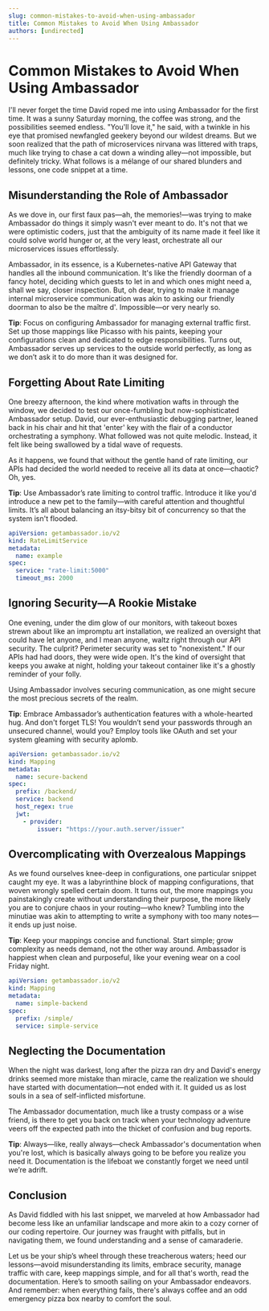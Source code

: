 ```yaml
---
slug: common-mistakes-to-avoid-when-using-ambassador
title: Common Mistakes to Avoid When Using Ambassador
authors: [undirected]
---
```



# Common Mistakes to Avoid When Using Ambassador

I'll never forget the time David roped me into using Ambassador for the first time. It was a sunny Saturday morning, the coffee was strong, and the possibilities seemed endless. "You'll love it," he said, with a twinkle in his eye that promised newfangled geekery beyond our wildest dreams. But we soon realized that the path of microservices nirvana was littered with traps, much like trying to chase a cat down a winding alley—not impossible, but definitely tricky. What follows is a mélange of our shared blunders and lessons, one code snippet at a time.

## Misunderstanding the Role of Ambassador

As we dove in, our first faux pas—ah, the memories!—was trying to make Ambassador do things it simply wasn't ever meant to do. It's not that we were optimistic coders, just that the ambiguity of its name made it feel like it could solve world hunger or, at the very least, orchestrate all our microservices issues effortlessly.

Ambassador, in its essence, is a Kubernetes-native API Gateway that handles all the inbound communication. It's like the friendly doorman of a fancy hotel, deciding which guests to let in and which ones might need a, shall we say, closer inspection. But, oh dear, trying to make it manage internal microservice communication was akin to asking our friendly doorman to also be the maître d'. Impossible—or very nearly so.

**Tip**: Focus on configuring Ambassador for managing external traffic first. Set up those mappings like Picasso with his paints, keeping your configurations clean and dedicated to edge responsibilities. Turns out, Ambassador serves up services to the outside world perfectly, as long as we don’t ask it to do more than it was designed for.

## Forgetting About Rate Limiting

One breezy afternoon, the kind where motivation wafts in through the window, we decided to test our once-fumbling but now-sophisticated Ambassador setup. David, our ever-enthusiastic debugging partner, leaned back in his chair and hit that 'enter' key with the flair of a conductor orchestrating a symphony. What followed was not quite melodic. Instead, it felt like being swallowed by a tidal wave of requests.

As it happens, we found that without the gentle hand of rate limiting, our APIs had decided the world needed to receive all its data at once—chaotic? Oh, yes.

**Tip**: Use Ambassador’s rate limiting to control traffic. Introduce it like you'd introduce a new pet to the family—with careful attention and thoughtful limits. It’s all about balancing an itsy-bitsy bit of concurrency so that the system isn't flooded.

```yaml
apiVersion: getambassador.io/v2
kind: RateLimitService
metadata:
  name: example
spec:
  service: "rate-limit:5000"
  timeout_ms: 2000
```

## Ignoring Security—A Rookie Mistake

One evening, under the dim glow of our monitors, with takeout boxes strewn about like an impromptu art installation, we realized an oversight that could have let anyone, and I mean anyone, waltz right through our API security. The culprit? Perimeter security was set to "nonexistent." If our APIs had had doors, they were wide open. It's the kind of oversight that keeps you awake at night, holding your takeout container like it's a ghostly reminder of your folly.

Using Ambassador involves securing communication, as one might secure the most precious secrets of the realm.

**Tip**: Embrace Ambassador’s authentication features with a whole-hearted hug. And don't forget TLS! You wouldn’t send your passwords through an unsecured channel, would you? Employ tools like OAuth and set your system gleaming with security aplomb.

```yaml
apiVersion: getambassador.io/v2
kind: Mapping
metadata:
  name: secure-backend
spec:
  prefix: /backend/
  service: backend
  host_regex: true
  jwt: 
    - provider: 
        issuer: "https://your.auth.server/issuer"
```

## Overcomplicating with Overzealous Mappings

As we found ourselves knee-deep in configurations, one particular snippet caught my eye. It was a labyrinthine block of mapping configurations, that woven wrongly spelled certain doom. It turns out, the more mappings you painstakingly create without understanding their purpose, the more likely you are to conjure chaos in your routing—who knew? Tumbling into the minutiae was akin to attempting to write a symphony with too many notes—it ends up just noise.

**Tip**: Keep your mappings concise and functional. Start simple; grow complexity as needs demand, not the other way around. Ambassador is happiest when clean and purposeful, like your evening wear on a cool Friday night.

```yaml
apiVersion: getambassador.io/v2
kind: Mapping
metadata:
  name: simple-backend
spec:
  prefix: /simple/
  service: simple-service
```

## Neglecting the Documentation

When the night was darkest, long after the pizza ran dry and David's energy drinks seemed more mistake than miracle, came the realization we should have started with documentation—not ended with it. It guided us as lost souls in a sea of self-inflicted misfortune.

The Ambassador documentation, much like a trusty compass or a wise friend, is there to get you back on track when your technology adventure veers off the expected path into the thicket of confusion and bug reports.

**Tip**: Always—like, really always—check Ambassador's documentation when you're lost, which is basically always going to be before you realize you need it. Documentation is the lifeboat we constantly forget we need until we’re adrift.

## Conclusion

As David fiddled with his last snippet, we marveled at how Ambassador had become less like an unfamiliar landscape and more akin to a cozy corner of our coding repertoire. Our journey was fraught with pitfalls, but in navigating them, we found understanding and a sense of camaraderie. 

Let us be your ship’s wheel through these treacherous waters; heed our lessons—avoid misunderstanding its limits, embrace security, manage traffic with care, keep mappings simple, and for all that's worth, read the documentation. Here’s to smooth sailing on your Ambassador endeavors. And remember: when everything fails, there's always coffee and an odd emergency pizza box nearby to comfort the soul.